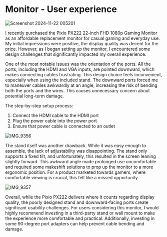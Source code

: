 # Monitor - User experience 
![Screenshot 2024-11-22 005201](https://github.com/user-attachments/assets/c957f800-a48d-47ab-810e-a9560c8bc281)

I recently purchased the Pixio PX222 22-inch FHD 1080p Gaming Monitor as an affordable replacement monitor for casual gaming and everyday use. My initial impressions were positive, the display quality was decent for the price. However, as I began setting up the monitor, I encountered some design challenges that significantly impacted my overall experience.

One of the most notable issues was the orientation of the ports. All the ports, including the HDMI and VGA inputs, are pointed downward, which makes connecting cables frustrating. This design choice feels inconvenient, especially when using the included stand. The downward ports forced me to maneuver cables awkwardly at an angle, increasing the risk of bending both the ports and the wires. This causes unnecessary concern about potential long-term damage.

The step-by-step setup process: 
1. Connect the HDMI cable to the HDMI port
2. Plug the power cable into the power port
3. Ensure that power cable is connected to an outlet

![IMG_9356](https://github.com/user-attachments/assets/3099ff3a-7e21-4557-8826-2dbc9b5a49a7)

The stand itself was another drawback. While it was easy enough to assemble, the lack of adjustability was disappointing. The stand only supports a fixed tilt, and unfortunately, this resulted in the screen leaning slightly forward. This awkward angle made prolonged use uncomfortable and required some makeshift solutions to prop up the monitor to a more ergonomic position. For a product marketed towards gamers, where comfortable viewing is crucial, this felt like a missed opportunity.

![IMG_9357](https://github.com/user-attachments/assets/57fc798f-9dfd-4b50-8431-a3e9773a31e9)

Overall, while the Pixio PX222 delivers where it counts regarding display quality, the poorly designed stand and downward-facing ports create significant usability challenges. For users considering this monitor, I would highly recommend investing in a third-party stand or wall mount to make the experience more comfortable and practical. Additionally, investing in some 90-degree port adapters can help prevent cable bending and damage. 
